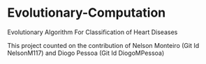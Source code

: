 # Evolutionary-Computation
Evolutionary Algorithm For Classification of Heart Diseases

This project counted on the contribution of Nelson Monteiro (Git Id NelsonM117) and Diogo Pessoa (Git Id DiogoMPessoa)
